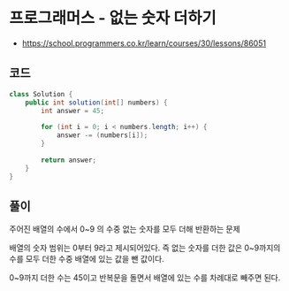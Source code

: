 # 프로그래머스 - 없는 숫자 더하기
- https://school.programmers.co.kr/learn/courses/30/lessons/86051

## 코드
```java
class Solution {
    public int solution(int[] numbers) {
        int answer = 45;
        
        for (int i = 0; i < numbers.length; i++) {
            answer -= (numbers[i]);
        }
        
        return answer;
    }
}
```

## 풀이
주어진 배열의 수에서 0~9 의 수중 없는 숫자를 모두 더해 반환하는 문제

배열의 숫자 범위는 0부터 9라고 제시되어있다. 즉 없는 숫자를 더한 값은 0~9까지의 수를 모두 더한 수중 배열에 있는 값을 뺀 값이다.

0~9까지 더한 수는 45이고 반복문을 돌면서 배열에 있는 수를 차례대로 빼주면 된다.
